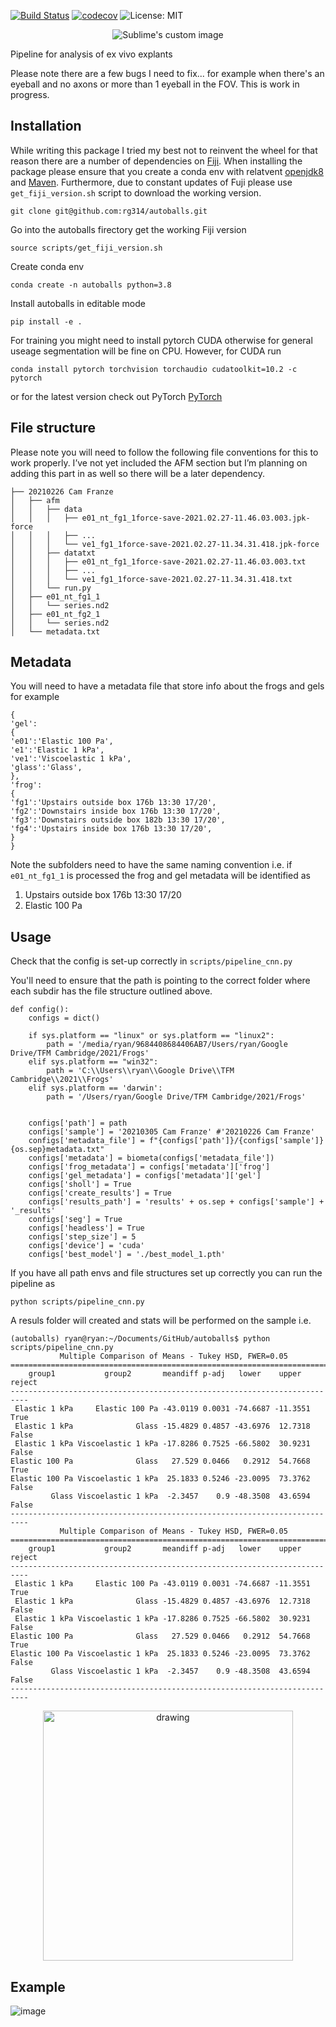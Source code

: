 [![Build Status](https://travis-ci.com/rg314/autoballs.svg?token=BCkcrsWckKEnE7AqL2uD&branch=main)](https://travis-ci.com/rg314/autoballs) 
[![codecov](https://codecov.io/gh/rg314/autoballs/branch/main/graph/badge.svg?token=35L8J85XO9)](https://codecov.io/gh/rg314/autoballs)
![License: MIT](https://img.shields.io/badge/License-MIT-green.svg)

<p align="center">
  <img src="https://user-images.githubusercontent.com/35999546/109693171-44312080-7b81-11eb-812a-2659d07cd632.png" alt="Sublime's custom image"/>
</p>

Pipeline for analysis of ex vivo explants

Please note there are a few bugs I need to fix... for example when there's an eyeball and no axons or more than 1 eyeball in the FOV. This is work in progress.


## Installation
While writing this package I tried my best not to reinvent the wheel for that reason there are a number of dependencies on [Fiji](https://imagej.net/Fiji). When installing the package please ensure that you create a conda env with relatvent [openjdk8](https://openjdk.java.net/install/) and [Maven](https://maven.apache.org/guides/getting-started/maven-in-five-minutes.html). Furthermore, due to constant updates of Fuji please use ```get_fiji_version.sh``` script to download the working version.

```git clone git@github.com:rg314/autoballs.git```

Go into the autoballs firectory get the working Fiji version

```
source scripts/get_fiji_version.sh 
```

Create conda env

```
conda create -n autoballs python=3.8
```

Install autoballs in editable mode

```
pip install -e .
```

For training you might need to install pytorch CUDA otherwise for general useage segmentation will be fine on CPU. However, for CUDA run

```
conda install pytorch torchvision torchaudio cudatoolkit=10.2 -c pytorch
```

or for the latest version check out PyTorch [PyTorch](https://pytorch.org/get-started/locally/)

## File structure
Please note you will need to follow the following file conventions for this to work properly. I’ve not yet included the AFM section but I’m planning on adding this part in as well so there will be a later dependency. 

```
├── 20210226 Cam Franze
│   ├── afm
│   │   ├── data
│   │   │   ├── e01_nt_fg1_1force-save-2021.02.27-11.46.03.003.jpk-force
│   │   │   ├── ...
│   │   │   └── ve1_fg1_1force-save-2021.02.27-11.34.31.418.jpk-force
│   │   ├── datatxt
│   │   │   ├── e01_nt_fg1_1force-save-2021.02.27-11.46.03.003.txt
│   │   │   ├── ...
│   │   │   └── ve1_fg1_1force-save-2021.02.27-11.34.31.418.txt
│   │   └── run.py
│   ├── e01_nt_fg1_1
│   │   └── series.nd2
│   ├── e01_nt_fg2_1
│   │   └── series.nd2
│   └── metadata.txt
```

## Metadata
You will need to have a metadata file that store info about the frogs and gels for example 

```
{
'gel': 
{
'e01':'Elastic 100 Pa',
'e1':'Elastic 1 kPa',
've1':'Viscoelastic 1 kPa',
'glass':'Glass',
},
'frog': 
{
'fg1':'Upstairs outside box 176b 13:30 17/20',
'fg2':'Downstairs inside box 176b 13:30 17/20',
'fg3':'Downstairs outside box 182b 13:30 17/20',
'fg4':'Upstairs inside box 176b 13:30 17/20',
}
}
```

Note the subfolders need to have the same naming convention i.e. if ```e01_nt_fg1_1``` is processed the frog and gel metadata will be identified as

1) Upstairs outside box 176b 13:30 17/20
2) Elastic 100 Pa

## Usage

Check that the config is set-up correctly in ```scripts/pipeline_cnn.py```

You'll need to ensure that the path is pointing to the correct folder where each subdir has the file structure outlined above. 

```
def config():
    configs = dict()
    
    if sys.platform == "linux" or sys.platform == "linux2":
        path = '/media/ryan/9684408684406AB7/Users/ryan/Google Drive/TFM Cambridge/2021/Frogs'
    elif sys.platform == "win32":
        path = 'C:\\Users\\ryan\\Google Drive\\TFM Cambridge\\2021\\Frogs'
    elif sys.platform == 'darwin':
        path = '/Users/ryan/Google Drive/TFM Cambridge/2021/Frogs'
    

    configs['path'] = path
    configs['sample'] = '20210305 Cam Franze' #'20210226 Cam Franze'
    configs['metadata_file'] = f"{configs['path']}/{configs['sample']}{os.sep}metadata.txt"
    configs['metadata'] = biometa(configs['metadata_file'])
    configs['frog_metadata'] = configs['metadata']['frog']
    configs['gel_metadata'] = configs['metadata']['gel']
    configs['sholl'] = True
    configs['create_results'] = True
    configs['results_path'] = 'results' + os.sep + configs['sample'] + '_results'
    configs['seg'] = True
    configs['headless'] = True
    configs['step_size'] = 5
    configs['device'] = 'cuda'
    configs['best_model'] = './best_model_1.pth'
```

If you have all path envs and file structures set up correctly you can run the pipeline as 

```
python scripts/pipeline_cnn.py
```

A resuls folder will created and stats will be performed on the sample i.e. 

```
(autoballs) ryan@ryan:~/Documents/GitHub/autoballs$ python scripts/pipeline_cnn.py 
           Multiple Comparison of Means - Tukey HSD, FWER=0.05            
==========================================================================
    group1           group2       meandiff p-adj   lower    upper   reject
--------------------------------------------------------------------------
 Elastic 1 kPa     Elastic 100 Pa -43.0119 0.0031 -74.6687 -11.3551   True
 Elastic 1 kPa              Glass -15.4829 0.4857 -43.6976  12.7318  False
 Elastic 1 kPa Viscoelastic 1 kPa -17.8286 0.7525 -66.5802  30.9231  False
Elastic 100 Pa              Glass   27.529 0.0466   0.2912  54.7668   True
Elastic 100 Pa Viscoelastic 1 kPa  25.1833 0.5246 -23.0095  73.3762  False
         Glass Viscoelastic 1 kPa  -2.3457    0.9 -48.3508  43.6594  False
--------------------------------------------------------------------------
           Multiple Comparison of Means - Tukey HSD, FWER=0.05            
==========================================================================
    group1           group2       meandiff p-adj   lower    upper   reject
--------------------------------------------------------------------------
 Elastic 1 kPa     Elastic 100 Pa -43.0119 0.0031 -74.6687 -11.3551   True
 Elastic 1 kPa              Glass -15.4829 0.4857 -43.6976  12.7318  False
 Elastic 1 kPa Viscoelastic 1 kPa -17.8286 0.7525 -66.5802  30.9231  False
Elastic 100 Pa              Glass   27.529 0.0466   0.2912  54.7668   True
Elastic 100 Pa Viscoelastic 1 kPa  25.1833 0.5246 -23.0095  73.3762  False
         Glass Viscoelastic 1 kPa  -2.3457    0.9 -48.3508  43.6594  False
--------------------------------------------------------------------------
```

<p align="center">
  <img src="https://user-images.githubusercontent.com/35999546/110252098-a328d800-7f7b-11eb-941b-605ae460e7d5.png" alt="drawing" width="400"/>
</p>

## Example
![image](https://user-images.githubusercontent.com/35999546/110234828-8f9e5280-7f24-11eb-86ae-512017c80779.png)
